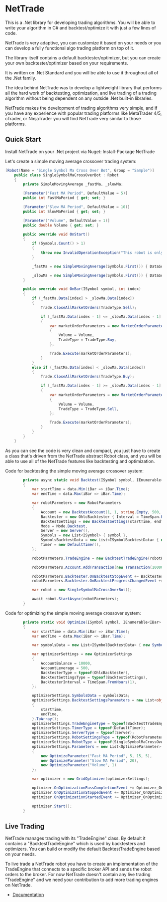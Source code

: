 # NetTrade

This is a .Net library for developing trading algorithms. You will be able to write your algorithm in C# and backtest/optimize it with just a few lines of code.

NetTrade is very adaptive, you can customize it based on your needs or you can develop a fully functional algo trading platform on top of it.

The library itself contains a default backtester/optimizer, but you can create your own backtester/optimizer based on your requirements.

It is written on .Net Standard and you will be able to use it throughout all of the .Net family.

The idea behind NetTrade was to develop a lightweight library that performs all the hard work of backtesting, optimization, and live trading of a trading algorithm without being dependent on any outside .Net built-in libraries.

NetTrade makes the development of trading algorithms very simple, and if you have any experience with popular trading platforms like MetaTrader 4/5, cTrader, or NinjaTrader you will find NetTrade very similar to those platforms.

## Quick Start

Install NetTrade on your .Net project via Nuget: Install-Package NetTrade

Let's create a simple moving average crossover trading system:

```c# 
[Robot(Name = "Single Symbol Ma Cross Over Bot", Group = "Sample")]
    public class SingleSymbolMaCrossOverBot : Robot
    {
        private SimpleMovingAverage _fastMa, _slowMa;

        [Parameter("Fast MA Period", DefaultValue = 5)]
        public int FastMaPeriod { get; set; }

        [Parameter("Slow MA Period", DefaultValue = 10)]
        public int SlowMaPeriod { get; set; }

        [Parameter("Volume", DefaultValue = 1)]
        public double Volume { get; set; }

        public override void OnStart()
        {
            if (Symbols.Count() > 1)
            {
                throw new InvalidOperationException("This robot is only for single symbol use, not multi symbol");
            }

            _fastMa = new SimpleMovingAverage(Symbols.First()) { DataSourceType = DataSourceType.Close, Periods = FastMaPeriod };

            _slowMa = new SimpleMovingAverage(Symbols.First()) { DataSourceType = DataSourceType.Close, Periods = SlowMaPeriod };
        }

        public override void OnBar(ISymbol symbol, int index)
        {
            if (_fastMa.Data[index] > _slowMa.Data[index])
            {
                Trade.CloseAllMarketOrders(TradeType.Sell);

                if (_fastMa.Data[index - 1] <= _slowMa.Data[index - 1] && !Trade.Orders.Any(iOrder => iOrder.OrderType == OrderType.Market && iOrder.TradeType == TradeType.Buy))
                {
                    var marketOrderParameters = new MarketOrderParameters(symbol)
                    {
                        Volume = Volume,
                        TradeType = TradeType.Buy,
                    };

                    Trade.Execute(marketOrderParameters);
                }
            }
            else if (_fastMa.Data[index] < _slowMa.Data[index])
            {
                Trade.CloseAllMarketOrders(TradeType.Buy);

                if (_fastMa.Data[index - 1] >= _slowMa.Data[index - 1] && !Trade.Orders.Any(iOrder => iOrder.OrderType == OrderType.Market && iOrder.TradeType == TradeType.Sell))
                {
                    var marketOrderParameters = new MarketOrderParameters(symbol)
                    {
                        Volume = Volume,
                        TradeType = TradeType.Sell,
                    };

                    Trade.Execute(marketOrderParameters);
                }
            }
        }
    }
```

As you can see the code is very clean and compact, you just have to create a class that's driven from the NetTrade abstract Robot class, and you will be able to use all of the NetTrade features like backtesting and optimization.

Code for backtesting the simple moving average crossover system:

```c# 
        private async static void Backtest(ISymbol symbol, IEnumerable<IBar> data)
        {
            var startTime = data.Min(iBar => iBar.Time);
            var endTime = data.Max(iBar => iBar.Time);

            var robotParmeters = new RobotParameters
            {
                Account = new BacktestAccount(1, 1, string.Empty, 500, "ConsoleTester"),
                Backtester = new OhlcBacktester { Interval = TimeSpan.FromHours(1) },
                BacktestSettings = new BacktestSettings(startTime, endTime),
                Mode = Mode.Backtest,
                Server = new Server(),
                Symbols = new List<ISymbol> { symbol },
                SymbolsBacktestData = new List<ISymbolBacktestData> { new SymbolBacktestData(symbol, data) },
                Timer = new DefaultTimer(),
            };

            robotParmeters.TradeEngine = new BacktestTradeEngine(robotParmeters.Server, robotParmeters.Account);

            robotParmeters.Account.AddTransaction(new Transaction(10000, startTime));

            robotParmeters.Backtester.OnBacktestStopEvent += Backtester_OnBacktestStopEvent;
            robotParmeters.Backtester.OnBacktestProgressChangedEvent += Backtester_OnBacktestProgressChangedEvent;

            var robot = new SingleSymbolMaCrossOverBot();

            await robot.StartAsync(robotParmeters);
        }
```

Code for optimizing the simple moving average crossover system:

```c# 
        private static void Optimize(ISymbol symbol, IEnumerable<IBar> data)
        {
            var startTime = data.Min(iBar => iBar.Time);
            var endTime = data.Max(iBar => iBar.Time);

            var symbolsData = new List<ISymbolBacktestData> { new SymbolBacktestData(symbol, data) };

            var optimizerSettings = new OptimizerSettings
            {
                AccountBalance = 10000,
                AccountLeverage = 500,
                BacktesterType = typeof(OhlcBacktester),
                BacktestSettingsType = typeof(BacktestSettings),
                BacktesterInterval = TimeSpan.FromHours(1),
            };

            optimizerSettings.SymbolsData = symbolsData;
            optimizerSettings.BacktestSettingsParameters = new List<object>
            {
                startTime,
                endTime,
            }.ToArray();
            optimizerSettings.TradeEngineType = typeof(BacktestTradeEngine);
            optimizerSettings.TimerType = typeof(DefaultTimer);
            optimizerSettings.ServerType = typeof(Server);
            optimizerSettings.RobotSettingsType = typeof(RobotParameters);
            optimizerSettings.RobotType = typeof(SingleSymbolMaCrossOverBot);
            optimizerSettings.Parameters = new List<OptimizeParameter>()
            {
                new OptimizeParameter("Fast MA Period", 5, 15, 5),
                new OptimizeParameter("Slow MA Period", 20),
                new OptimizeParameter("Volume", 1)
            };

            var optimizer = new GridOptimizer(optimizerSettings);

            optimizer.OnOptimizationPassCompletionEvent += Optimizer_OnOptimizationPassCompletionEvent;
            optimizer.OnOptimizationStoppedEvent += Optimizer_OnOptimizationStoppedEvent;
            optimizer.OnOptimizationStartedEvent += Optimizer_OnOptimizationStartedEvent;

            optimizer.Start();
        }
```

## Live Trading

NetTrade manages trading with its "TradeEngine" class. By default it contains a "BacktestTradeEngine" which is used by backtesters and optimizers. You can build or modify the default BacktestTradeEngine based on your needs.

To live trade a NetTrade robot you have to create an implementation of the TradeEngine that connects to a specific broker API and sends the robot orders to the broker. For now NetTrade doesn't contain any live trading "TradeEngine" and we need your contribution to add more trading engines on NetTrade. 

- <a href="https://nettrade.readthedocs.io/en/latest/">Documentation</a>

